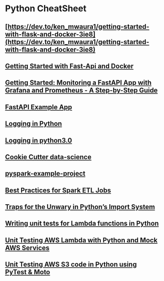# Python CheatSheet

## [https://dev.to/ken_mwaura1/getting-started-with-flask-and-docker-3ie8](https://dev.to/ken_mwaura1/getting-started-with-flask-and-docker-3ie8)
## [Getting Started with Fast-Api and Docker](https://dev.to/ken_mwaura1/getting-started-with-fast-api-and-docker-515)
## [Getting Started: Monitoring a FastAPI App with Grafana and Prometheus - A Step-by-Step Guide](https://dev.to/ken_mwaura1/getting-started-monitoring-a-fastapi-app-with-grafana-and-prometheus-a-step-by-step-guide-3fbn)
## [FastAPI Example App](https://github.com/KenMwaura1/Fast-Api-example)
## [Logging in Python](https://fangpenlin.com/posts/2012/08/26/good-logging-practice-in-python/)
## [Logging in python3.0](https://coding-stream-of-consciousness.com/2018/11/26/logging-in-python-3-like-java-log4j-logback/)
## [Cookie Cutter data-science](https://drivendata.github.io/cookiecutter-data-science/)
## [pyspark-example-project](https://github.com/AlexIoannides/pyspark-example-project)
## [Best Practices for Spark ETL Jobs](https://alexioannides.com/2019/07/28/best-practices-for-pyspark-etl-projects/)
## [Traps for the Unwary in Python’s Import System](https://python-notes.curiousefficiency.org/en/latest/python_concepts/import_traps.html)
## [Writing unit tests for Lambda functions in Python](https://emshea.com/post/writing-python-unit-tests-lambda-functions#walkthrough-of-an-example-python-function-and-unit-test)
## [Unit Testing AWS Lambda with Python and Mock AWS Services](https://aws.amazon.com/blogs/devops/unit-testing-aws-lambda-with-python-and-mock-aws-services/)
## [Unit Testing AWS S3 code in Python using PyTest & Moto](https://medium.com/@anupkumarray/unit-testing-aws-s3-code-in-python-using-pytest-moto-76874a5f3306)

